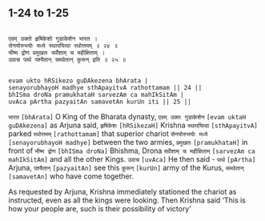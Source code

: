## 1-24 to 1-25


```shloka-sa

एवम् उक्तो हृषिकेशो गुडाकेशेन भारत ।
सेनयोरुभयोः मध्ये स्थापयित्वा रथोत्तमम् ॥ २४ ॥
भीष्म द्रोण प्रमुखतः सर्वेशाम् च महीक्षिताम् ।
उवाच पार्थ पश्यैतान् समवेतान् कुरून् इति ॥ २५ ॥

```
```shloka-sa-hk

evam ukto hRSikezo guDAkezena bhArata |
senayorubhayoH madhye sthApayitvA rathottamam || 24 ||
bhISma droNa pramukhataH sarvezAm ca mahIkSitAm |
uvAca pArtha pazyaitAn samavetAn kurUn iti || 25 ||

```
`भारत` `[bhArata]` O King of the Bharata dynasty, `एवम् उक्तः गुडाकेशेन` `[evam uktaH guDAkezena]` as Arjuna said, `हृषिकेशः` `[hRSikezaH]` Krishna `स्थापयित्वा` `[sthApayitvA]` parked `रथोत्तमम्` `[rathottamam]` that superior chariot `सेनयोरुभयोः मध्ये` `[senayorubhayoH madhye]` between the two armies, `प्रमुखतः` `[pramukhataH]` in front of `भीष्म द्रोण` `[bhISma droNa]` Bhishma, Drona `सर्वेशाम् च महीक्षिताम्` `[sarvezAm ca mahIkSitAm]` and all the other Kings. `उवाच` `[uvAca]` He then said - `पार्थ` `[pArtha]` Arjuna, `पश्यैतान्` `[pazyaitAn]` see this `कुरून्` `[kurUn]` army of the Kurus, `समवेतान्` `[samavetAn]` who have come together.

As requested by Arjuna, Krishna immediately stationed the chariot as instructed, even as all the kings were looking. Then Krishna said ‘This is how your people are, such is their possibility of victory’


